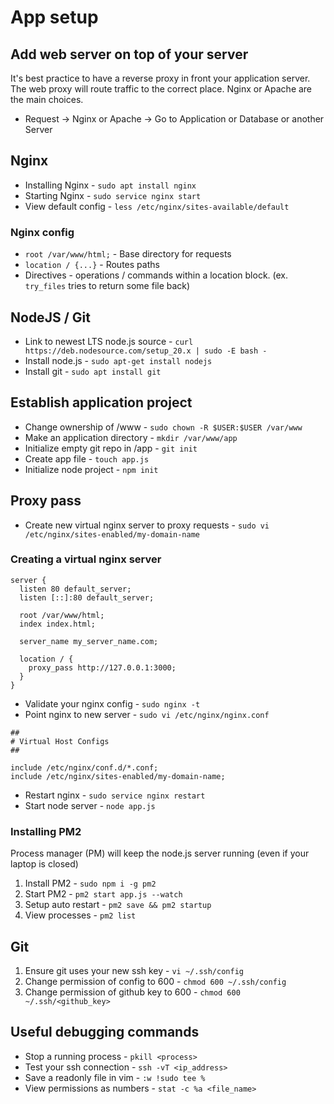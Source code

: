 # App setup

## Add web server on top of your server

It's best practice to have a reverse proxy in front your application server. The web proxy will route traffic to the correct place. Nginx or Apache are the main choices.

* Request -> Nginx or Apache -> Go to Application or Database or another Server

## Nginx

* Installing Nginx - `sudo apt install nginx`
* Starting Nginx - `sudo service nginx start`
* View default config - `less /etc/nginx/sites-available/default`

### Nginx config
* `root /var/www/html;` - Base directory for requests
* `location / {...}` - Routes paths
* Directives - operations / commands within a location block. (ex. `try_files` tries to return some file back)

## NodeJS / Git

* Link to newest LTS node.js source - `curl https://deb.nodesource.com/setup_20.x | sudo -E bash -`
* Install node.js - `sudo apt-get install nodejs`
* Install git - `sudo apt install git` 

## Establish application project

* Change ownership of /www - `sudo chown -R $USER:$USER /var/www`
* Make an application directory - `mkdir /var/www/app`
* Initialize empty git repo in /app - `git init`
* Create app file - `touch app.js`
* Initialize node project - `npm init`

## Proxy pass

* Create new virtual nginx server to proxy requests - `sudo vi /etc/nginx/sites-enabled/my-domain-name`

### Creating a virtual nginx server

```
server {
  listen 80 default_server;
  listen [::]:80 default_server;

  root /var/www/html;
  index index.html;

  server_name my_server_name.com;

  location / {
    proxy_pass http://127.0.0.1:3000;
  }
}
```

* Validate your nginx config - `sudo nginx -t`
* Point nginx to new server - `sudo vi /etc/nginx/nginx.conf`

```
##
# Virtual Host Configs
##

include /etc/nginx/conf.d/*.conf;
include /etc/nginx/sites-enabled/my-domain-name;
```
* Restart nginx - `sudo service nginx restart`
* Start node server - `node app.js`

### Installing PM2

Process manager (PM) will keep the node.js server running (even if your laptop is closed)

1. Install PM2 - `sudo npm i -g pm2`
2. Start PM2 - `pm2 start app.js --watch`
3. Setup auto restart - `pm2 save && pm2 startup`
4. View processes - `pm2 list` 

## Git

1. Ensure git uses your new ssh key - `vi ~/.ssh/config`
2. Change permission of config to 600 - `chmod 600 ~/.ssh/config`
3. Change permission of github key to 600 - `chmod 600 ~/.ssh/<github_key>`

## Useful debugging commands

* Stop a running process - `pkill <process>`
* Test your ssh connection - `ssh -vT <ip_address>`
* Save a readonly file in vim - `:w !sudo tee %`
* View permissions as numbers - `stat -c %a <file_name>` 